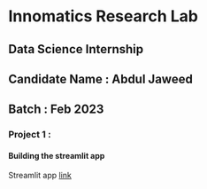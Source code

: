 # Innomatics Research Lab 
## Data Science Internship
## Candidate Name : Abdul Jaweed
## Batch : Feb 2023 

### Project 1 : 
 #### Building the streamlit app 
Streamlit app [link](https://abdul-jaweed-innomatics-research-lab-data-s-project-1app-g5eyrm.streamlit.app/)